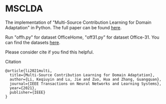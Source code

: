 # MSCLDA
The implementation of "Multi-Source Contribution Learning for Domain Adaptation" in Python. The full paper can be found [here](https://doi.org/10.1109/TNNLS.2021.3069982).

Run "offh.py" for dataset OfficeHome, "off31.py" for dataset Office-31. You can find the datasets [here](https://github.com/jindongwang/transferlearning/tree/master/data).

Please consider cite if you find this helpful.

Citation
```
@article{li2021multi,
  title={Multi-Source Contribution Learning for Domain Adaptation},
  author={Li, Keqiuyin and Lu, Jie and Zuo, Hua and Zhang, Guangquan},
  journal={IEEE Transactions on Neural Networks and Learning Systems},
  year={2021},
  publisher={IEEE}
}
